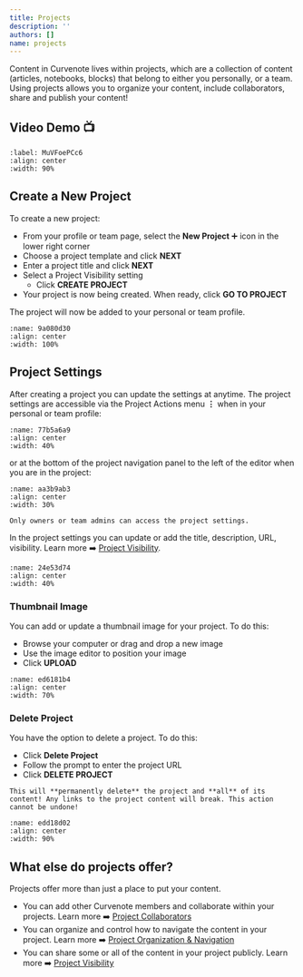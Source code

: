 ```yaml
---
title: Projects
description: ''
authors: []
name: projects
---
```


Content in Curvenote lives within projects, which are a collection of content (articles, notebooks, blocks) that belong to either you personally, or a team. Using projects allows you to organize your content, include collaborators, share and publish your content!

## Video Demo 📺

```{iframe} https://www.loom.com/embed/cd13b10cfa3642b6a01b7bf2edf92f1c
:label: MuVFoePCc6
:align: center
:width: 90%
```

## Create a New Project

To create a new project:

- From your profile or team page, select the **New Project** ➕ icon in the lower right corner
- Choose a project template and click **NEXT**
- Enter a project title and click **NEXT**
- Select a Project Visibility setting
  - Click **CREATE PROJECT**
- Your project is now being created. When ready, click **GO TO PROJECT**

The project will now be added to your personal or team profile.

```{figure} images/MshxlXndaLsk3WbJ0ZGy-JlT6tQA5RzY53lcCXAH9-v3.gif
:name: 9a080d30
:align: center
:width: 100%
```

## Project Settings

After creating a project you can update the settings at anytime. The project settings are accessible via the Project Actions menu $\mathbf{\vdots}$ when in your personal or team profile:

```{figure} images/MshxlXndaLsk3WbJ0ZGy-SOnLcuNVjIpRIISgdovy-v3.gif
:name: 77b5a6a9
:align: center
:width: 40%
```

or at the bottom of the project navigation panel to the left of the editor when you are in the project:

```{figure} images/MshxlXndaLsk3WbJ0ZGy-HafNhFa43hhbTkqGryBC-v4.png
:name: aa3b9ab3
:align: center
:width: 30%
```

```{warning}
Only owners or team admins can access the project settings.

```

In the project settings you can update or add the title, description, URL, visibility. Learn more ➡️ [Project Visibility](block:MshxlXndaLsk3WbJ0ZGy/0FyrKye6NnasrjwG04Jm 'Project Visibility').

```{figure} images/MshxlXndaLsk3WbJ0ZGy-tUk7HqZd0OgKProeMo8S-v2.gif
:name: 24e53d74
:align: center
:width: 40%
```

### Thumbnail Image

You can add or update a thumbnail image for your project. To do this:

- Browse your computer or drag and drop a new image
- Use the image editor to position your image
- Click **UPLOAD**

```{figure} images/MshxlXndaLsk3WbJ0ZGy-O2MaY8Nvy1yN3HOVSsTR-v4.gif
:name: ed6181b4
:align: center
:width: 70%
```

### Delete Project

You have the option to delete a project. To do this:

- Click **Delete Project**
- Follow the prompt to enter the project URL
- Click **DELETE PROJECT**

```{danger}
This will **permanently delete** the project and **all** of its content! Any links to the project content will break. This action cannot be undone!

```

```{figure} images/MshxlXndaLsk3WbJ0ZGy-FiPpHEQ7nTvkWBUxJgah-v5.gif
:name: edd18d02
:align: center
:width: 90%
```

## What else do projects offer?

Projects offer more than just a place to put your content.

- You can add other Curvenote members and collaborate within your projects. Learn more ➡️ [Project Collaborators](oxa:MshxlXndaLsk3WbJ0ZGy/YLNojGkT0Xa7iZb989pu 'Project Collaborators')
- You can organize and control how to navigate the content in your project. Learn more ➡️ [Project Organization & Navigation](oxa:MshxlXndaLsk3WbJ0ZGy/1bwhXWHkAfHFhO4pMJjt 'Project Organization & Navigation')
- You can share some or all of the content in your project publicly. Learn more ➡️ [Project Visibility](oxa:MshxlXndaLsk3WbJ0ZGy/0FyrKye6NnasrjwG04Jm 'Project Visibility')
